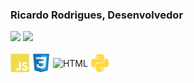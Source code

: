 <h3> Ricardo Rodrigues, Desenvolvedor </h3>

<div>
  
  <img height="180em" src="https://github-readme-stats.vercel.app/api?username=Microfugo&show_icons=true&theme=dracula&include_all_commits=true&count_private=true"/>
  <img height="180em" src="https://github-readme-stats.vercel.app/api/top-langs/?username=Microfugo&layout=compact&langs_count=16&theme=dracula"/>
  </div>

  <div style ="display: inline_block"><br>
    <img align="center" alt="JavaScript" height="30" width"40" src = "https://raw.githubusercontent.com/devicons/devicon/master/icons/javascript/javascript-plain.svg">
    <img align="center" alt="CSS" height="30" width"40" src = "https://raw.githubusercontent.com/devicons/devicon/master/icons/css3/css3-original.svg">
    <img align="center" alt="HTML" height="30" width"40" src = "https://raw.githubusercontent.com/devicons/devicon/master/icons/html15/html15-original.svg">
    <img align="center" alt="" height="30" width"40" src = "https://raw.githubusercontent.com/devicons/devicon/master/icons/python/python-plain.svg">
          
  </div>
  
  ##
